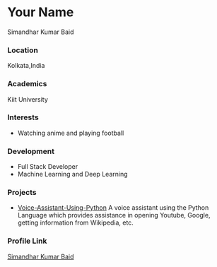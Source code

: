 # Your Name

Simandhar Kumar Baid

### Location

Kolkata,India

### Academics

Kiit University

### Interests

- Watching anime and playing football

### Development

- Full Stack Developer
- Machine Learning and Deep Learning

### Projects

- [Voice-Assistant-Using-Python](https://github.com/Simandhar14/Voice-Assitant-Using-Python) A voice assistant using the Python Language which provides assistance in opening Youtube, Google, getting information from Wikipedia, etc.

### Profile Link

[Simandhar Kumar Baid](https://github.com/Simandhar14)
